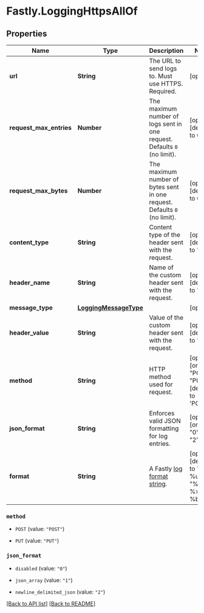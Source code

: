 # Fastly.LoggingHttpsAllOf

## Properties

Name | Type | Description | Notes
------------ | ------------- | ------------- | -------------
**url** | **String** | The URL to send logs to. Must use HTTPS. Required. | [optional] 
**request_max_entries** | **Number** | The maximum number of logs sent in one request. Defaults `0` (no limit). | [optional] [defaults to 0]
**request_max_bytes** | **Number** | The maximum number of bytes sent in one request. Defaults `0` (no limit). | [optional] [defaults to 0]
**content_type** | **String** | Content type of the header sent with the request. | [optional] [defaults to 'null']
**header_name** | **String** | Name of the custom header sent with the request. | [optional] [defaults to 'null']
**message_type** | [**LoggingMessageType**](LoggingMessageType.md) |  | [optional] 
**header_value** | **String** | Value of the custom header sent with the request. | [optional] [defaults to 'null']
**method** | **String** | HTTP method used for request. | [optional]  [one of: "POST", "PUT"][defaults to 'POST']
**json_format** | **String** | Enforces valid JSON formatting for log entries. | [optional]  [one of: "0", "1", "2"]
**format** | **String** | A Fastly [log format string](https://docs.fastly.com/en/guides/custom-log-formats). | [optional] [defaults to '%h %l %u %t "%r" %&gt;s %b']



 

### `method`

* `POST` (value: `"POST"`)

* `PUT` (value: `"PUT"`)





 

### `json_format`

* `disabled` (value: `"0"`)

* `json_array` (value: `"1"`)

* `newline_delimited_json` (value: `"2"`)





[[Back to API list]](../../README.md#endpoints) [[Back to README]](../../README.md)
